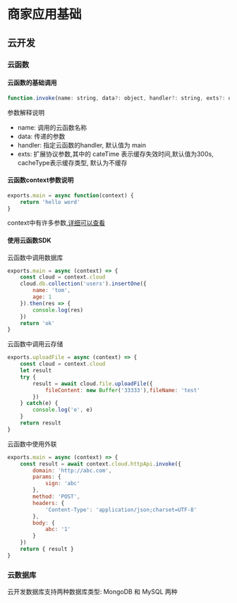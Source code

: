 # 商家应用基础

## 云开发

### 云函数



#### 云函数的基础调用

```js
function.invoke(name: string, data?: object, handler?: string, exts?: object): Promise<Result>
```

参数解释说明

+ name: 调用的云函数名称
+ data: 传递的参数
+ handler: 指定云函数的handler, 默认值为 main
+ exts: 扩展协议参数,其中的 cateTime 表示缓存失效时间,默认值为300s, cacheType表示缓存类型, 默认为不缓存



#### 云函数context参数说明

```js
exports.main = async function(context) {
    return 'hello word'
}
```

context中有许多参数,[详细可以查看](https://miniapp.open.taobao.com/doc.htm?docId=118990&docType=1&tag=dev)



#### 使用云函数SDK

云函数中调用数据库

```js
exports.main = async (context) => {
    const cloud = context.cloud
    cloud.db.collection('users').insertOne({
        name: 'tom',
        age: 1
    }).then(res => {
        console.log(res)
    })
    return 'ok'
}
```

云函数中调用云存储

```js
exports.uploadFile = async (context) => {
    const cloud = context.cloud
    let result
    try {
        result = await cloud.file.uploadFile({
            fileContent: new Buffer('33333'),fileName: 'test'
        })
    } catch(e) {
        console.log('e', e)
    }
    return result
}
```

云函数中使用外联

```js
exports.main = async (context) => {
    const result = await context.cloud.httpApi.invoke({
        domain: 'http://abc.com',
        params: {
            sign: 'abc'
        },
        method: 'POST',
        headers: {
            'Content-Type': 'application/json;charset=UTF-8'
        },
        body: {
            abc: '1'
        }
    })
    return { result } 
}
```



### 云数据库

云开发数据库支持两种数据库类型: MongoDB 和 MySQL 两种

